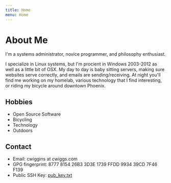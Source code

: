 ```yaml
---
title: Home
menu: Home
---
```


# About Me
I'm a systems administrator, novice programmer, and philosophy enthusiast.

I specialize in Linux systems, but I'm procient in Windows 2003-2012 as well as a little bit of OSX. My day to day is baby sitting servers, making sure websites serve correctly, and emails are sending/receiving.  At night you'll find me working on my homelab, various technology that I find interesting, or riding my bicycle around downtown Phoenix.

## Hobbies
* Open Source Software
* Bicycling
* Technology
* Outdoors

## Contact
* Email: cwiggins at cwiggs.com
* GPG fingerprint: 8777 8154 26B3 3D3E 1739 FFDD 9934 39CD 7F46 F139
* Public SSH Key: [pub_key.txt](pub_key.txt)
